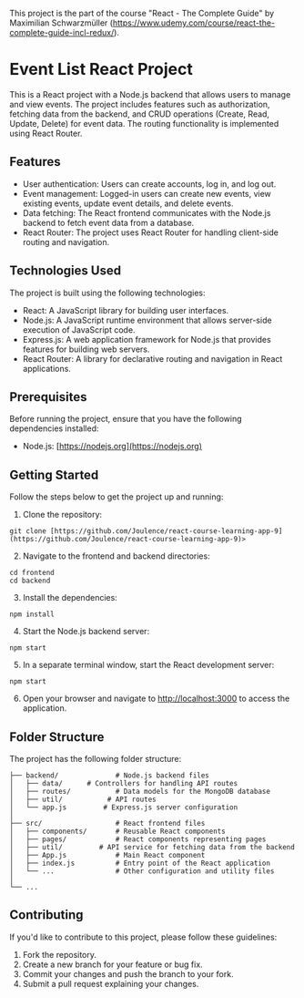 This project is the part of the course "React - The Complete Guide" by Maximilian Schwarzmüller (https://www.udemy.com/course/react-the-complete-guide-incl-redux/).

# Event List React Project

This is a React project with a Node.js backend that allows users to manage and view events. The project includes features such as authorization, fetching data from the backend, and CRUD operations (Create, Read, Update, Delete) for event data. The routing functionality is implemented using React Router.

## Features

- User authentication: Users can create accounts, log in, and log out.
- Event management: Logged-in users can create new events, view existing events, update event details, and delete events.
- Data fetching: The React frontend communicates with the Node.js backend to fetch event data from a database.
- React Router: The project uses React Router for handling client-side routing and navigation.

## Technologies Used

The project is built using the following technologies:

- React: A JavaScript library for building user interfaces.
- Node.js: A JavaScript runtime environment that allows server-side execution of JavaScript code.
- Express.js: A web application framework for Node.js that provides features for building web servers.
- React Router: A library for declarative routing and navigation in React applications.

## Prerequisites

Before running the project, ensure that you have the following dependencies installed:

- Node.js: [https://nodejs.org](https://nodejs.org)

## Getting Started

Follow the steps below to get the project up and running:

1. Clone the repository:

```
git clone [https://github.com/Joulence/react-course-learning-app-9](https://github.com/Joulence/react-course-learning-app-9)>
```

2. Navigate to the frontend and backend directories:

```
cd frontend
cd backend
```

3. Install the dependencies:

```
npm install
```

4. Start the Node.js backend server:

```
npm start
```

5. In a separate terminal window, start the React development server:

```
npm start
```

6. Open your browser and navigate to [http://localhost:3000](http://localhost:3000) to access the application.

## Folder Structure

The project has the following folder structure:

```
├── backend/              # Node.js backend files
│   ├── data/      # Controllers for handling API routes
│   ├── routes/           # Data models for the MongoDB database
│   ├── util/           # API routes
│   └── app.js         # Express.js server configuration
│
├── src/                  # React frontend files
│   ├── components/       # Reusable React components
│   ├── pages/            # React components representing pages
│   ├── util/         # API service for fetching data from the backend
│   ├── App.js            # Main React component
│   ├── index.js          # Entry point of the React application
│   └── ...               # Other configuration and utility files
│
└── ...
```

## Contributing

If you'd like to contribute to this project, please follow these guidelines:

1. Fork the repository.
2. Create a new branch for your feature or bug fix.
3. Commit your changes and push the branch to your fork.
4. Submit a pull request explaining your changes.
